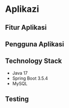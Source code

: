 # Aplikazi #

## Fitur Aplikasi ##

## Pengguna Aplikasi ##

## Technology Stack ##
* Java 17
* Spring Boot 3.5.4
* MySQL

## Testing ##